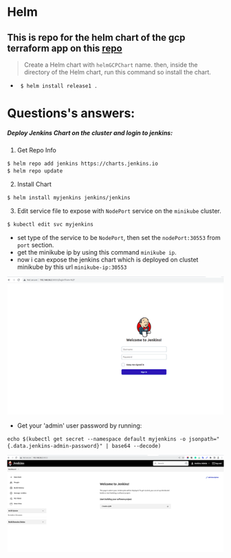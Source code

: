 # Helm

## This is repo for the helm chart of the gcp terraform app on this [repo](https://github.com/MahmoudAbdelFatah/GCP-with-terraform) 

> Create a Helm chart with `helmGCPChart` name. then, inside the directory of the Helm chart, run this command so 
install the chart.
>
- ` $ helm install release1 .`


# Questions's answers:
##### Deploy Jenkins Chart on the cluster and login to jenkins:
1. Get Repo Info

``` bash
$ helm repo add jenkins https://charts.jenkins.io
$ helm repo update
```

2. Install Chart

``` bash
$ helm install myjenkins jenkins/jenkins
```

3. Edit service file to expose with `NodePort` service on the `minikube` cluster.

``` bash
$ kubectl edit svc myjenkins
```
 - set type of the service to be `NodePort`, then set the `nodePort:30553` from `port` section.
 - get the minikube ip by using this command `minikube ip`.
 - now i can expose the jenkins chart which is deployed on clustet minikube by this url `minikube-ip:30553`
 
![This is a alt text.](/images/image1.png)


- Get your 'admin' user password by running:

```
echo $(kubectl get secret --namespace default myjenkins -o jsonpath="{.data.jenkins-admin-password}" | base64 --decode)
```
![This is a alt text.](/images/image2.png)
